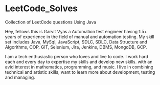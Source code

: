 # LeetCode_Solves
Collection of LeetCode questions
Using Java

Hey, fellows this is Garvit Vyas a Automation test engineer having 1.5+ years of experience in the field of manual and automation testing. My skill set includes Java, MySql, JavaScript, SDLC, SDLC, Data Structure and Algorithms, OOP, GIT, Selenium, Jira, Jenkins, DBMS, MongoDB, GCP.  

I am a tech enthusiastic person who loves and live to code. I work hard each and every day to expertise my skills and develop new skills. with an avid interest in mathematics, programming, and music. I live in combining technical and artistic skills, want to learn more about development, testing and managing.

